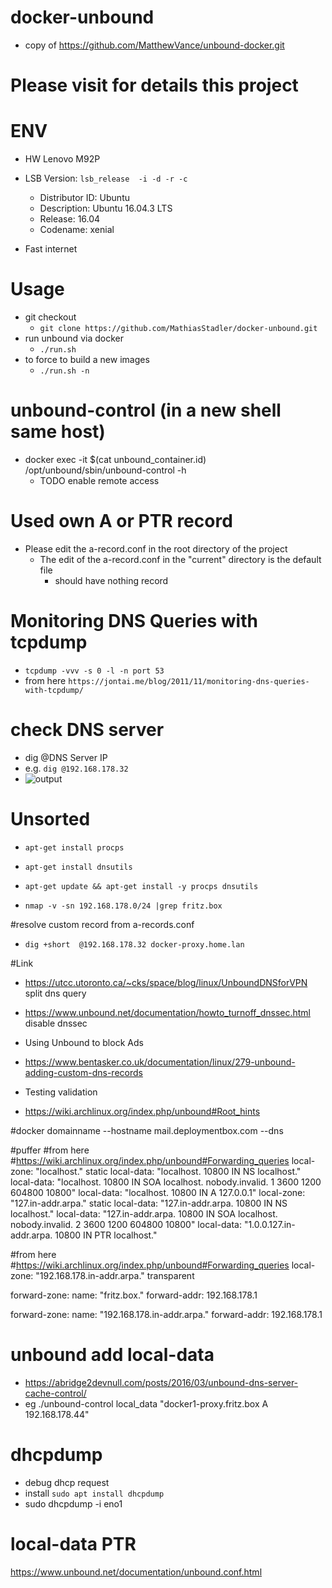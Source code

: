 # docker-unbound
- copy of https://github.com/MatthewVance/unbound-docker.git 

# Please visit for details  this project

# ENV
- HW Lenovo M92P
- LSB Version: ```lsb_release  -i -d -r -c```
    - Distributor ID: Ubuntu
    - Description:    Ubuntu 16.04.3 LTS
    - Release:        16.04
    - Codename:       xenial

- Fast internet

# Usage 
- git checkout
    - ```git clone https://github.com/MathiasStadler/docker-unbound.git```
- run unbound via docker
    - ```./run.sh```
- to force to build a new images
    - ```./run.sh -n```

# unbound-control (in a new shell same host)
- docker exec -it $(cat unbound_container.id) /opt/unbound/sbin/unbound-control -h
    - TODO enable remote access



# Used own A or PTR record 
- Please edit the a-record.conf in the root directory of the project
    - The edit of the a-record.conf in the "current" directory is the default file
        - should have nothing record   

# Monitoring DNS Queries with tcpdump

   - ```tcpdump -vvv -s 0 -l -n port 53```
   - from here ```https://jontai.me/blog/2011/11/monitoring-dns-queries-with-tcpdump/```


# check DNS server
- dig @DNS Server IP
- e.g. ```dig @192.168.178.32```
- ![output](https://github.com/MathiasStadler/docker-unbound/blob/feature/add-unbound-control/doc/pictures/digAtLocalDnsServerIp.png?raw=true)



# Unsorted
- ```apt-get install procps```
- ```apt-get install dnsutils```
- ```apt-get update && apt-get install -y procps dnsutils```


- ```nmap -v -sn 192.168.178.0/24 |grep fritz.box```

#resolve custom record from a-records.conf
- ```dig +short  @192.168.178.32 docker-proxy.home.lan```



#Link
- https://utcc.utoronto.ca/~cks/space/blog/linux/UnboundDNSforVPN  split dns query
- https://www.unbound.net/documentation/howto_turnoff_dnssec.html  disable dnssec

- Using Unbound to block Ads
- https://www.bentasker.co.uk/documentation/linux/279-unbound-adding-custom-dns-records

- Testing validation
- https://wiki.archlinux.org/index.php/unbound#Root_hints



#docker domainname
--hostname mail.deploymentbox.com
--dns

#puffer
#from here
#https://wiki.archlinux.org/index.php/unbound#Forwarding_queries
local-zone: "localhost." static
local-data: "localhost. 10800 IN NS localhost."
local-data: "localhost. 10800 IN SOA localhost. nobody.invalid. 1 3600 1200 604800 10800"
local-data: "localhost. 10800 IN A 127.0.0.1"
local-zone: "127.in-addr.arpa." static
local-data: "127.in-addr.arpa. 10800 IN NS localhost."
local-data: "127.in-addr.arpa. 10800 IN SOA localhost. nobody.invalid. 2 3600 1200 604800 10800"
local-data: "1.0.0.127.in-addr.arpa. 10800 IN PTR localhost."


#from here
#https://wiki.archlinux.org/index.php/unbound#Forwarding_queries
local-zone: "192.168.178.in-addr.arpa." transparent

forward-zone:
name: "fritz.box."
forward-addr: 192.168.178.1

forward-zone:
name: "192.168.178.in-addr.arpa."
forward-addr: 192.168.178.1


# unbound add local-data
- https://abridge2devnull.com/posts/2016/03/unbound-dns-server-cache-control/
- eg ./unbound-control local_data "docker1-proxy.fritz.box A 192.168.178.44"


# dhcpdump 
- debug dhcp request 
- install ```sudo apt install dhcpdump```
- sudo dhcpdump -i eno1



# local-data  PTR 
https://www.unbound.net/documentation/unbound.conf.html